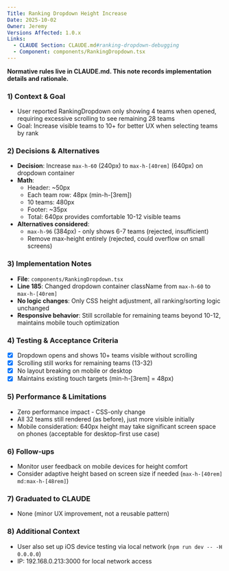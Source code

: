 ```yaml
---
Title: Ranking Dropdown Height Increase
Date: 2025-10-02
Owner: Jeremy
Versions Affected: 1.0.x
Links:
  - CLAUDE Section: CLAUDE.md#ranking-dropdown-debugging
  - Component: components/RankingDropdown.tsx
---
```


**Normative rules live in CLAUDE.md. This note records implementation details and rationale.**

### 1) Context & Goal
- User reported RankingDropdown only showing 4 teams when opened, requiring excessive scrolling to see remaining 28 teams
- Goal: Increase visible teams to 10+ for better UX when selecting teams by rank

### 2) Decisions & Alternatives
- **Decision**: Increase `max-h-60` (240px) to `max-h-[40rem]` (640px) on dropdown container
- **Math**: 
  - Header: ~50px
  - Each team row: 48px (min-h-[3rem])
  - 10 teams: 480px
  - Footer: ~35px
  - Total: 640px provides comfortable 10-12 visible teams
- **Alternatives considered**: 
  - `max-h-96` (384px) - only shows 6-7 teams (rejected, insufficient)
  - Remove max-height entirely (rejected, could overflow on small screens)

### 3) Implementation Notes
- **File**: `components/RankingDropdown.tsx`
- **Line 185**: Changed dropdown container className from `max-h-60` to `max-h-[40rem]`
- **No logic changes**: Only CSS height adjustment, all ranking/sorting logic unchanged
- **Responsive behavior**: Still scrollable for remaining teams beyond 10-12, maintains mobile touch optimization

### 4) Testing & Acceptance Criteria
- [x] Dropdown opens and shows 10+ teams visible without scrolling
- [x] Scrolling still works for remaining teams (13-32)
- [x] No layout breaking on mobile or desktop
- [x] Maintains existing touch targets (min-h-[3rem] = 48px)

### 5) Performance & Limitations
- Zero performance impact - CSS-only change
- All 32 teams still rendered (as before), just more visible initially
- Mobile consideration: 640px height may take significant screen space on phones (acceptable for desktop-first use case)

### 6) Follow-ups
- Monitor user feedback on mobile devices for height comfort
- Consider adaptive height based on screen size if needed (`max-h-[40rem] md:max-h-[48rem]`)

### 7) Graduated to CLAUDE
- None (minor UX improvement, not a reusable pattern)

### 8) Additional Context
- User also set up iOS device testing via local network (`npm run dev -- -H 0.0.0.0`)
- IP: 192.168.0.213:3000 for local network access

